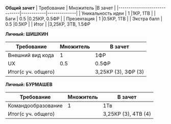 **Общий зачет**
| Требование                   | Множитель  |В зачет       |
|------------------------------|------------|--------------|
| Уникальность идеи            | 1          |1КР, 1ТВ      |
| Баги                         | 0.5        |0.25КР, 0.5ФР |
| Презентация                  | 1          |0.5КР, 1ТВ    |
| Экстра балл                  | 0.5        |0.5КР         |
| Итог                         |            |3,25КР, 3ТВ, 1.5ФР

**Личный: ШИШКИН**

| Требование                   | Множитель  |В зачет       |
|------------------------------|------------|--------------|
| Внешний вид кода             | 1          |1ФР           |
| UX                           | 0.5        |0.5ФР         |
| Итог(с уч. общего)           |            |3,25КР (3), 3ФР (3)

**Личный: БУРМАШЕВ**

| Требование                   | Множитель  |В зачет       |
|------------------------------|------------|--------------|
| Командообразование           | 1          |1Тв           |
| Итог(с уч. общего)           |            |3,25КР (3), 4ТВ (4)

